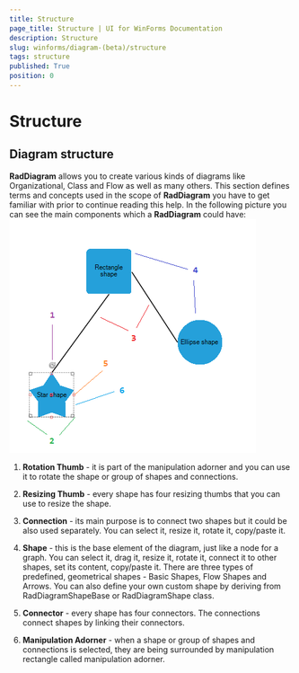 ```yaml
---
title: Structure
page_title: Structure | UI for WinForms Documentation
description: Structure
slug: winforms/diagram-(beta)/structure
tags: structure
published: True
position: 0
---
```


# Structure



## Diagram structure

__RadDiagram__ allows you to create various kinds of diagrams like Organizational, Class and Flow as well as many others.
          This section defines terms and concepts used in the scope of __RadDiagram__ you have to get familiar with prior to
          continue reading this help. In the following picture you can see the main components which a __RadDiagram__ could have:
        ![diagram-structure 001](images/diagram-structure001.png)

1. __Rotation Thumb__ - it is part of the manipulation adorner and you can use it to rotate the
               shape or group of shapes and connections.
            

1. __Resizing Thumb__ - every shape has four resizing thumbs that you can use to resize the shape.
               
             
            

1. __Connection__ -  its main purpose is to connect two shapes but it could be also used separately. 
              You can select it, resize it, rotate it, copy/paste it.            
            

1. __Shape__ -  this is the base element of the diagram, just like a node for a graph. 
              You can select it, drag it, resize it, rotate it, connect it to other shapes, set its content, copy/paste it.
              There are three types of predefined, geometrical shapes - Basic Shapes, Flow Shapes and Arrows. 
              You can also define your own custom shape by deriving from RadDiagramShapeBase or RadDiagramShape class.
               

1. __Connector__ - every shape has four connectors. The connections connect shapes by linking their connectors.
            

1. __Manipulation Adorner__ - when a shape or group of shapes and connections is selected, 
              they are being surrounded by manipulation rectangle called manipulation adorner.  
            
